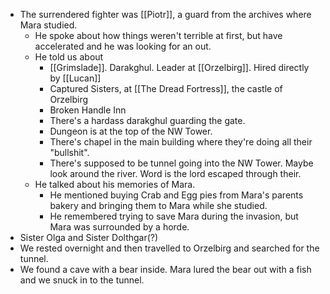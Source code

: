 - The surrendered fighter was [[Piotr]], a guard from the archives where Mara studied.
	- He spoke about how things weren't terrible at first, but have accelerated and he was looking for an out.
	- He told us about
		- [[Grimslade]]. Darakghul. Leader at [[Orzelbirg]]. Hired directly by [[Lucan]]
		- Captured Sisters, at [[The Dread Fortress]], the castle of Orzelbirg
		- Broken Handle Inn
		- There's a hardass darakghul guarding the gate.
		- Dungeon is at the top of the NW Tower.
		- There's chapel in the main building where they're doing all their "bullshit".
		- There's supposed to be tunnel going into the NW Tower. Maybe look around the river. Word is the lord escaped through their.
	- He talked about his memories of Mara.
		- He mentioned buying Crab and Egg pies from Mara's parents bakery and bringing them to Mara while she studied.
		- He remembered trying to save Mara during the invasion, but Mara was surrounded by a horde.
- Sister Olga and Sister Dolthgar(?)
- We rested overnight and then travelled to Orzelbirg and searched for the tunnel.
- We found a cave with a bear inside. Mara lured the bear out with a fish and we snuck in to the tunnel.
